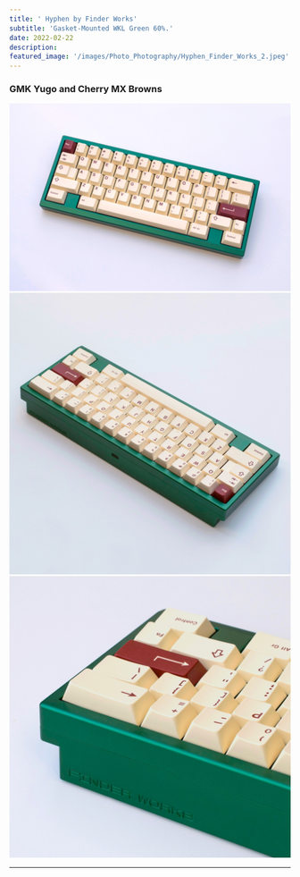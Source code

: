 ```yaml
---
title: ' Hyphen by Finder Works'
subtitle: 'Gasket-Mounted WKL Green 60%.'
date: 2022-02-22
description: 
featured_image: '/images/Photo_Photography/Hyphen_Finder_Works_2.jpeg'
---
```


### GMK Yugo and Cherry MX Browns

<div class="gallery2" data-columns="1">
    <img src="/images/Photo_Photography/Hyphen_Finder_Works_2.jpeg">
</div>

<div class="gallery" data-columns="2">
    <img src="/images/Photo_Photography/Hyphen_Finder_Works.jpeg">
    <img src="/images/Photo_Photography/Hyphen_Keyboard.jpeg">
</div>

---